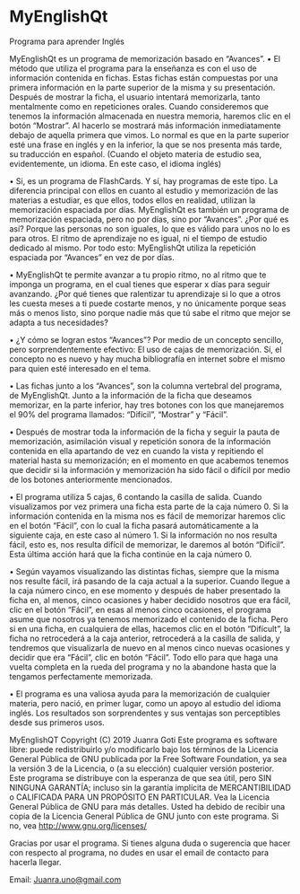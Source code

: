 # MyEnglishQt
Programa para aprender Inglés

MyEnglishQt es un programa de memorización basado en “Avances”.
• El método que utiliza el programa para la enseñanza es con el uso de información contenida en fichas. Estas fichas están compuestas por una primera información en la parte superior de la misma y su presentación. Después de mostrar la ficha, el usuario intentará memorizarla, tanto mentalmente como en repeticiones orales. Cuando consideremos que tenemos la información almacenada en nuestra memoria, haremos clic en el botón “Mostrar”. Al hacerlo se mostrará más información inmediatamente debajo de aquella primera que vimos. Lo normal es que en la parte superior esté una frase en inglés y en la inferior, la que se nos presenta más tarde, su traducción en español. (Cuando el objeto materia de estudio sea, evidentemente, un idioma. En este caso, el idioma inglés)

• Si, es un programa de FlashCards. Y sí, hay programas de este tipo. La diferencia principal con ellos en cuanto al estudio y memorización de las materias a estudiar, es que ellos, todos ellos en realidad, utilizan la memorización espaciada por días. MyEnglishQt es también un programa de memorización espaciada, pero no por días, sino por “Avances”. ¿Por qué es así? Porque las personas no son iguales, lo que es válido para unos no lo es para otros. El ritmo de aprendizaje no es igual, ni el tiempo de estudio dedicado al mismo. Por todo esto: MyEnglishQt utiliza la repetición espaciada por “Avances” en vez de por días.

• MyEnglishQt te permite avanzar a tu propio ritmo, no al ritmo que te imponga un programa, en el cual tienes que esperar x días para seguir avanzando. ¿Por qué tienes que ralentizar tu aprendizaje si lo que a otros les cuesta meses a ti puede costarte menos, y no únicamente porque seas más o menos listo, sino porque nadie más que tú sabe el ritmo que mejor se adapta a tus necesidades?

• ¿Y cómo se logran estos “Avances”? Por medio de un concepto sencillo, pero sorprendentemente efectivo: El uso de cajas de memorización. Sí, el concepto no es nuevo y hay mucha bibliografía en internet sobre el mismo para quien esté interesado en el tema.

• Las fichas junto a los “Avances”, son la columna vertebral del programa, de MyEnglishQt. Junto a la información de la ficha que deseamos memorizar, en la parte inferior, hay tres botones con los que manejaremos el 90% del programa llamados: “Difícil”, “Mostrar” y “Fácil”.

• Después de mostrar toda la información de la ficha y seguir la pauta de memorización, asimilación visual y repetición sonora de la información contenida en ella apartando de vez en cuando la vista y repitiendo el material hasta su memorización; en el momento en que acabemos tenemos que decidir si la información y memorización ha sido fácil o difícil por medio de los botones anteriormente mencionados.

• El programa utiliza 5 cajas, 6 contando la casilla de salida. Cuando visualizamos por vez primera una ficha esta parte de la caja número 0. Si la información contenida en la misma nos es fácil de memorizar haremos clic en el botón “Fácil”, con lo cual la ficha pasará automáticamente a la siguiente caja, en este caso al número 1. Si la información no nos resulta fácil, esto es, nos resulta difícil de memorizar, le daremos al botón “Difícil”. Esta última acción hará que la ficha continúe en la caja número 0.

• Según vayamos visualizando las distintas fichas, siempre que la misma nos resulte fácil, irá pasando de la caja actual a la superior. Cuando llegue a la caja número cinco, en ese momento y después de haber presentado la ficha en, al menos, cinco ocasiones y haber decidido nosotros que era fácil, clic en el botón “Fácil”, en esas al menos cinco ocasiones, el programa asume que nosotros ya
tenemos memorizado el contenido de la ficha. Pero si en una ficha, en cualquiera de ellas, hacemos clic en el botón “Difícult”, la ficha no retrocederá a la caja anterior, retrocederá a la casilla de salida, y tendremos que visualizarla de nuevo en al menos cinco nuevas ocasiones y decidir que era “Fácil”, clic en botón “Fácil”. Todo ello para que haga una vuelta completa en la rueda del programa y no la abandone hasta que la tengamos perfectamente memorizada.

• El programa es una valiosa ayuda para la memorización de cualquier materia, pero nació, en primer lugar, como un apoyo al estudio del idioma inglés. Los resultados son sorprendentes y sus ventajas son perceptibles desde sus primeros usos.

MyEnglishQT Copyright (C) 2019 Juanra Goti Este programa es software libre: puede redistribuirlo y/o modificarlo bajo los términos de la Licencia General Pública de GNU publicada por la Free Software Foundation, ya sea la versión 3 de la Licencia, o (a su elección) cualquier versión posterior. Este programa se distribuye con la esperanza de que sea útil, pero SIN NINGUNA GARANTÍA; incluso sin la garantía implícita de MERCANTIBILIDAD o CALIFICADA PARA UN PROPÓSITO EN PARTICULAR. Vea la Licencia General Pública de GNU para más detalles. Usted ha debido de recibir una copia de la Licencia General Pública de GNU junto con este programa. Si no, vea <http://www.gnu.org/licenses/>

Gracias por usar el programa. Si tienes alguna duda o sugerencia que hacer con respecto al programa, no dudes en usar el email de contacto para hacerla llegar.

Email: Juanra.uno@gmail.com
